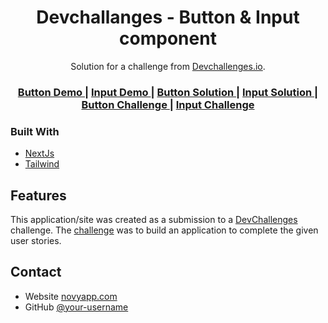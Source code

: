 <!-- Please update value in the {}  -->

<h1 align="center">Devchallanges - Button & Input component</h1>

<div align="center">
   Solution for a challenge from  <a href="http://devchallenges.io" target="_blank">Devchallenges.io</a>.
</div>

<div align="center">
  <h3>
    <a href="https://devchallenges-btninp.vercel.app/button">
      Button Demo
    </a>
    <span> | </span>
        <a href="https://devchallenges-btninp.vercel.app/input">
      Input Demo
    </a>
    <span> | </span>
    <a href="https://{your-url-to-the-solution}">
      Button Solution
    </a>
    <span> | </span>
    <a href="https://{your-url-to-the-solution}">
      Input Solution
    </a>
    <span> | </span>
    <a href="https://devchallenges.io/challenges/ohgVTyJCbm5OZyTB2gNY">
      Button Challenge
    </a>
    <span> | </span>
    <a href="https://devchallenges.io/challenges/TSqutYM4c5WtluM7QzGp">
      Input Challenge
    </a>
  </h3>
</div>

<!-- TABLE OF CONTENTS -->

<!-- OVERVIEW -->

### Built With

<!-- This section should list any major frameworks that you built your project using. Here are a few examples.-->

- [NextJs](https://nextjs.org/)
- [Tailwind](https://tailwindcss.com/)

## Features

<!-- List the features of your application or follow the template. Don't share the figma file here :) -->

This application/site was created as a submission to a [DevChallenges](https://devchallenges.io/challenges) challenge. The [challenge](https://devchallenges.io/challenges/TSqutYM4c5WtluM7QzGp) was to build an application to complete the given user stories.

## Contact

- Website [novyapp.com](https://{novyapp.com})
- GitHub [@your-username](https://{github.com/novyapp})
